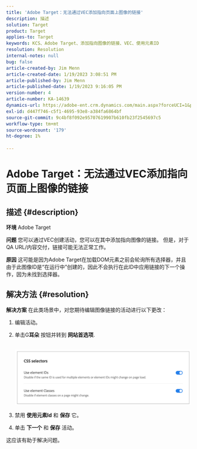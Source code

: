```yaml
---
title: 'Adobe Target：无法通过VEC添加指向页面上图像的链接'
description: 描述
solution: Target
product: Target
applies-to: Target
keywords: KCS、Adobe Target、添加指向图像的链接、VEC、使用元素ID
resolution: Resolution
internal-notes: null
bug: false
article-created-by: Jim Menn
article-created-date: 1/19/2023 3:08:51 PM
article-published-by: Jim Menn
article-published-date: 1/19/2023 9:16:05 PM
version-number: 4
article-number: KA-14639
dynamics-url: https://adobe-ent.crm.dynamics.com/main.aspx?forceUCI=1&pagetype=entityrecord&etn=knowledgearticle&id=7834022c-0b98-ed11-aad1-6045bd0065f9
exl-id: d447f746-c5f1-4695-93e8-a384fa6864bf
source-git-commit: 9c4bf8f092e95707619907b610fb23f2545697c5
workflow-type: tm+mt
source-wordcount: '179'
ht-degree: 1%

---
```


# Adobe Target：无法通过VEC添加指向页面上图像的链接

## 描述 {#description}


<b>环境</b>
Adobe Target

<b>问题</b>
您可以通过VEC创建活动，您可以在其中添加指向图像的链接。
但是，对于QA URL/内容交付，链接可能无法正常工作。

<b>原因</b>
这可能是因为Adobe Target在加载DOM元素之前会轮询所有选择器，并且由于此图像ID是“在运行中”创建的，因此不会执行在此ID中应用链接的下一个操作，因为未找到选择器。


## 解决方法 {#resolution}


<b>解决方案</b>
在此类场景中，对您期待编辑图像链接的活动进行以下更改：

1. 编辑活动。
2. 单击G<b>耳朵</b> 按钮并转到 <b>网站首选项</b>.

       ![](assets/0154a0e2-0b98-ed11-aad1-6045bd0065f9.png)






































3. 禁用 <b>使用元素Id</b> 和 <b>保存</b> 它。
4. 单击 <b>下一个</b> 和 <b>保存</b> 活动。


这应该有助于解决问题。
